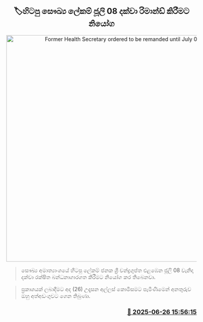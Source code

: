 <p align='center'><b><h2 align='center' title='Former Health Secretary ordered to be remanded until July 08'>🏷හිටපු සෞඛ්‍ය ලේකම් ජූලි 08 දක්වා රිමාන්ඩ් කිරීමට නියෝග</h2></b></p>
<p align='center'><img src='https://helakuru.sgp1.cdn.digitaloceanspaces.com/esana/images/lib/janaka-sri-chandragupta-u.jpg' width='600' alt='Former Health Secretary ordered to be remanded until July 08'></p>

> සෞඛ්‍ය අමාත්‍යාංශයේ හිටපු ලේකම් ජනක ශ්‍රී චන්ද්‍රගුප්ත එළඹෙන ජූලි 08 වැනිදා දක්වා රක්ෂිත බන්ධනාගාරගත කිරීමට නියෝග කර තිබෙනවා.

> ප්‍රකාශයක් ලබාදීමට අද (26) උදෑසන අල්ලස් කොමිසමට පැමිණීමෙන් අනතුරුව ඔහු අත්අඩංගුවට ගෙන තිබුණා.



<h3 align='right'><a href='https://www.helakuru.lk/esana/p/111384/'>📅 2025-06-26 15:56:15</a></h3>
